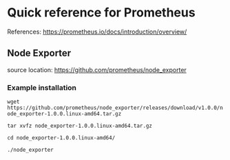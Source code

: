 # Quick reference for Prometheus 

References: https://prometheus.io/docs/introduction/overview/


## Node Exporter
source location: https://github.com/prometheus/node_exporter

### Example installation
```wget https://github.com/prometheus/node_exporter/releases/download/v1.0.0/node_exporter-1.0.0.linux-amd64.tar.gz```

```tar xvfz node_exporter-1.0.0.linux-amd64.tar.gz```

```cd node_exporter-1.0.0.linux-amd64/```

```./node_exporter```

